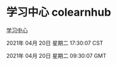 # 学习中心 colearnhub
[学习中心](http://59.174.26.203:56308/colearnhub/)

2021年 04月 20日 星期二 17:30:07 CST

2021年 04月 20日 星期二 09:30:07 GMT
